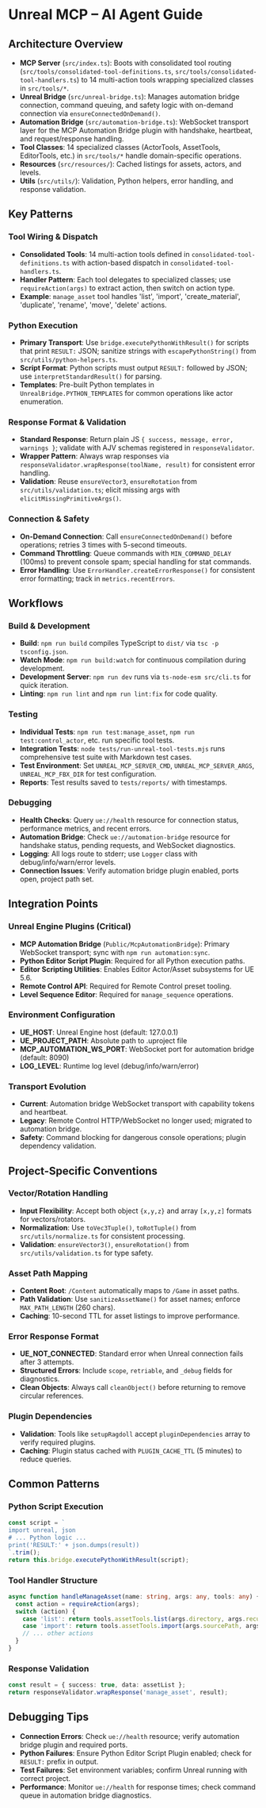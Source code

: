 # Unreal MCP – AI Agent Guide

## Architecture Overview
- **MCP Server** (`src/index.ts`): Boots with consolidated tool routing (`src/tools/consolidated-tool-definitions.ts`, `src/tools/consolidated-tool-handlers.ts`) to 14 multi-action tools wrapping specialized classes in `src/tools/*`.
- **Unreal Bridge** (`src/unreal-bridge.ts`): Manages automation bridge connection, command queuing, and safety logic with on-demand connection via `ensureConnectedOnDemand()`.
- **Automation Bridge** (`src/automation-bridge.ts`): WebSocket transport layer for the MCP Automation Bridge plugin with handshake, heartbeat, and request/response handling.
- **Tool Classes**: 14 specialized classes (ActorTools, AssetTools, EditorTools, etc.) in `src/tools/*` handle domain-specific operations.
- **Resources** (`src/resources/`): Cached listings for assets, actors, and levels.
- **Utils** (`src/utils/`): Validation, Python helpers, error handling, and response validation.

## Key Patterns

### Tool Wiring & Dispatch
- **Consolidated Tools**: 14 multi-action tools defined in `consolidated-tool-definitions.ts` with action-based dispatch in `consolidated-tool-handlers.ts`.
- **Handler Pattern**: Each tool delegates to specialized classes; use `requireAction(args)` to extract action, then switch on action type.
- **Example**: `manage_asset` tool handles 'list', 'import', 'create_material', 'duplicate', 'rename', 'move', 'delete' actions.

### Python Execution
- **Primary Transport**: Use `bridge.executePythonWithResult()` for scripts that print `RESULT:` JSON; sanitize strings with `escapePythonString()` from `src/utils/python-helpers.ts`.
- **Script Format**: Python scripts must output `RESULT:` followed by JSON; use `interpretStandardResult()` for parsing.
- **Templates**: Pre-built Python templates in `UnrealBridge.PYTHON_TEMPLATES` for common operations like actor enumeration.

### Response Format & Validation
- **Standard Response**: Return plain JS `{ success, message, error, warnings }`; validate with AJV schemas registered in `responseValidator`.
- **Wrapper Pattern**: Always wrap responses via `responseValidator.wrapResponse(toolName, result)` for consistent error handling.
- **Validation**: Reuse `ensureVector3`, `ensureRotation` from `src/utils/validation.ts`; elicit missing args with `elicitMissingPrimitiveArgs()`.

### Connection & Safety
- **On-Demand Connection**: Call `ensureConnectedOnDemand()` before operations; retries 3 times with 5-second timeouts.
- **Command Throttling**: Queue commands with `MIN_COMMAND_DELAY` (100ms) to prevent console spam; special handling for stat commands.
- **Error Handling**: Use `ErrorHandler.createErrorResponse()` for consistent error formatting; track in `metrics.recentErrors`.

## Workflows

### Build & Development
- **Build**: `npm run build` compiles TypeScript to `dist/` via `tsc -p tsconfig.json`.
- **Watch Mode**: `npm run build:watch` for continuous compilation during development.
- **Development Server**: `npm run dev` runs via `ts-node-esm src/cli.ts` for quick iteration.
- **Linting**: `npm run lint` and `npm run lint:fix` for code quality.

### Testing
- **Individual Tests**: `npm run test:manage_asset`, `npm run test:control_actor`, etc. run specific tool tests.
- **Integration Tests**: `node tests/run-unreal-tool-tests.mjs` runs comprehensive test suite with Markdown test cases.
- **Test Environment**: Set `UNREAL_MCP_SERVER_CMD`, `UNREAL_MCP_SERVER_ARGS`, `UNREAL_MCP_FBX_DIR` for test configuration.
- **Reports**: Test results saved to `tests/reports/` with timestamps.

### Debugging
- **Health Checks**: Query `ue://health` resource for connection status, performance metrics, and recent errors.
- **Automation Bridge**: Check `ue://automation-bridge` resource for handshake status, pending requests, and WebSocket diagnostics.
- **Logging**: All logs route to stderr; use `Logger` class with debug/info/warn/error levels.
- **Connection Issues**: Verify automation bridge plugin enabled, ports open, project path set.

## Integration Points

### Unreal Engine Plugins (Critical)
- **MCP Automation Bridge** (`Public/McpAutomationBridge`): Primary WebSocket transport; sync with `npm run automation:sync`.
- **Python Editor Script Plugin**: Required for all Python execution paths.
- **Editor Scripting Utilities**: Enables Editor Actor/Asset subsystems for UE 5.6.
- **Remote Control API**: Required for Remote Control preset tooling.
- **Level Sequence Editor**: Required for `manage_sequence` operations.

### Environment Configuration
- **UE_HOST**: Unreal Engine host (default: 127.0.0.1)
- **UE_PROJECT_PATH**: Absolute path to .uproject file
- **MCP_AUTOMATION_WS_PORT**: WebSocket port for automation bridge (default: 8090)
- **LOG_LEVEL**: Runtime log level (debug/info/warn/error)

### Transport Evolution
- **Current**: Automation bridge WebSocket transport with capability tokens and heartbeat.
- **Legacy**: Remote Control HTTP/WebSocket no longer used; migrated to automation bridge.
- **Safety**: Command blocking for dangerous console operations; plugin dependency validation.

## Project-Specific Conventions

### Vector/Rotation Handling
- **Input Flexibility**: Accept both object `{x,y,z}` and array `[x,y,z]` formats for vectors/rotators.
- **Normalization**: Use `toVec3Tuple()`, `toRotTuple()` from `src/utils/normalize.ts` for consistent processing.
- **Validation**: `ensureVector3()`, `ensureRotation()` from `src/utils/validation.ts` for type safety.

### Asset Path Mapping
- **Content Root**: `/Content` automatically maps to `/Game` in asset paths.
- **Path Validation**: Use `sanitizeAssetName()` for asset names; enforce `MAX_PATH_LENGTH` (260 chars).
- **Caching**: 10-second TTL for asset listings to improve performance.

### Error Response Format
- **UE_NOT_CONNECTED**: Standard error when Unreal connection fails after 3 attempts.
- **Structured Errors**: Include `scope`, `retriable`, and `_debug` fields for diagnostics.
- **Clean Objects**: Always call `cleanObject()` before returning to remove circular references.

### Plugin Dependencies
- **Validation**: Tools like `setupRagdoll` accept `pluginDependencies` array to verify required plugins.
- **Caching**: Plugin status cached with `PLUGIN_CACHE_TTL` (5 minutes) to reduce queries.

## Common Patterns

### Python Script Execution
```typescript
const script = `
import unreal, json
# ... Python logic ...
print('RESULT:' + json.dumps(result))
`.trim();
return this.bridge.executePythonWithResult(script);
```

### Tool Handler Structure
```typescript
async function handleManageAsset(name: string, args: any, tools: any) {
  const action = requireAction(args);
  switch (action) {
    case 'list': return tools.assetTools.list(args.directory, args.recursive);
    case 'import': return tools.assetTools.import(args.sourcePath, args.destinationPath);
    // ... other actions
  }
}
```

### Response Validation
```typescript
const result = { success: true, data: assetList };
return responseValidator.wrapResponse('manage_asset', result);
```

## Debugging Tips

- **Connection Errors**: Check `ue://health` resource; verify automation bridge plugin and required ports.
- **Python Failures**: Ensure Python Editor Script Plugin enabled; check for `RESULT:` prefix in output.
- **Test Failures**: Set environment variables; confirm Unreal running with correct project.
- **Performance**: Monitor `ue://health` for response times; check command queue in automation bridge diagnostics.
